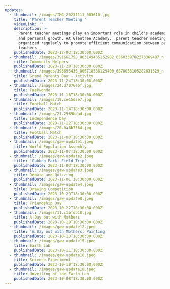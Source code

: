 ```yaml
---
updates:
  - thumbnail: /images/IMG_20231111_083610.jpg
    title: 'Parent Teacher Meeting '
    videoLink: ''
    description: >-
      Parent teacher meetings play an important role in child's academic success
      and personal growth. At Glentree Academy,  parent teacher meetings are
      organized regularly to promote efficient communication between parents and
      teachers
    publishedDate: 2023-12-03T18:30:00.000Z
  - thumbnail: /images/391661758_803149435152982_6560339782273369487_n.jpg
    title: Community Helpers
    publishedDate: 2023-11-28T18:30:00.000Z
  - thumbnail: /images/393695436_806718588129400_6878058105282631629_n.jpg
    title: Grand Parents Day - Activity
    publishedDate: 2023-11-24T18:30:00.000Z
  - thumbnail: /images/24.d7076ebf.jpg
    title: Taekwondo
    publishedDate: 2023-11-16T18:30:00.000Z
  - thumbnail: /images/19.ce15d7e7.jpg
    title: Football Match
    publishedDate: 2023-11-14T18:30:00.000Z
  - thumbnail: /images/21.2989bdad.jpg
    title: Independence Day
    publishedDate: 2023-11-12T18:30:00.000Z
  - thumbnail: /images/20.0a6b7564.jpg
    title: Football Match
    publishedDate: 2023-11-08T18:30:00.000Z
  - thumbnail: /images/gaw-update1.jpeg
    title: World Population Assembly
    publishedDate: 2023-11-07T18:30:00.000Z
  - thumbnail: /images/gaw-update2.jpeg
    title: 'Cubbon Park: Field Trip'
    publishedDate: 2023-11-03T18:30:00.000Z
  - thumbnail: /images/gaw-update3.jpeg
    title: Debate and Quizzing
    publishedDate: 2023-11-01T18:30:00.000Z
  - thumbnail: /images/gaw-update4.jpeg
    title: Drawing Competition
    publishedDate: 2023-10-29T18:30:00.000Z
  - thumbnail: /images/gaw-update8.jpeg
    title: Friendship Day
    publishedDate: 2023-10-22T18:30:00.000Z
  - thumbnail: /images/11.c1bfdb18.jpg
    title: A Day out with Mothers
    publishedDate: 2023-10-18T18:30:00.000Z
  - thumbnail: /images/gaw-update12.jpeg
    title: 'A Day out with Mothers: Painting'
    publishedDate: 2023-10-13T18:30:00.000Z
  - thumbnail: /images/gaw-update15.jpeg
    title: Earth Lab
    publishedDate: 2023-10-11T18:30:00.000Z
  - thumbnail: /images/gaw-update16.jpeg
    title: Science Experiment
    publishedDate: 2023-10-10T18:30:00.000Z
  - thumbnail: /images/gaw-update18.jpeg
    title: Unveiling of the Earth Lab
    publishedDate: 2023-10-08T18:30:00.000Z
---
```


